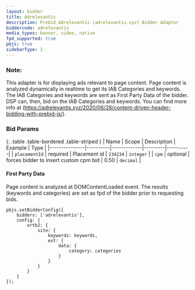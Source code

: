 ```yaml
---
layout: bidder
title: Adrelevantis
description: Prebid Adrelevantis (adrelevantis.xyz) Bidder Adaptor
biddercode: adrelevantis
media_types: banner, video, native
fpd_supported: true
pbjs: true
sidebarType: 1
---
```


### Note:
This adapter is for displaying ads relevant to page content. Page content is analyzed dynamically in realtime to get its IAB Categories and keywords. The IAB Categories and keywords are sent as First Party Data of the bidder. DSP can, then, bid on the IAB Categories and keywords. You can find more info at (https://adrelevantis.xyz/2020/06/28/content-driven-header-bidding-with-prebid-js/).

### Bid Params

{: .table .table-bordered .table-striped }
| Name          | Scope    | Description | Example | Type     |
|---------------|----------|-------------|---------|----------|
| `placementId` | required |  Placement id          | `234234`   | `integer` |
| `cpm`         | optional | forces bidder to insert custom cpm bid            |   0.50      | `decimal`  |

#### First Party Data
Page content is analyzed at DOMContentLoaded event. The results (keywords and categories) are set as fpd of the bidder prior to requesting bids.

```
pbjs.setBidderConfig({
	bidders: ['adrelevantis'],
	config: {
		ortb2: {
			site: {
				keywords: keywords,
				ext: {
					data: {
						category: categories
					}
				}
			}
		}
	}
});
```
